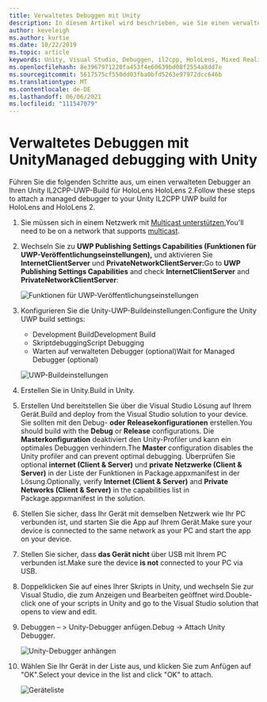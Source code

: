 ```yaml
---
title: Verwaltetes Debuggen mit Unity
description: In diesem Artikel wird beschrieben, wie Sie einen verwalteten Debugger in Ihrem Unity IL2CPP-UWP-Projekt ausführen.
author: keveleigh
ms.author: kurtie
ms.date: 10/22/2019
ms.topic: article
keywords: Unity, Visual Studio, Debuggen, il2cpp, HoloLens, Mixed Reality-Headset, Windows Mixed Reality-Headset, Virtual Reality-Headset, UWP
ms.openlocfilehash: 8e3967971220fa453f4e60639bd08f2554a8dd7e
ms.sourcegitcommit: 5617575cf550dd03fba0bfd5263e97972dcc646b
ms.translationtype: MT
ms.contentlocale: de-DE
ms.lasthandoff: 06/06/2021
ms.locfileid: "111547079"
---
```

# <a name="managed-debugging-with-unity"></a><span data-ttu-id="dbcca-104">Verwaltetes Debuggen mit Unity</span><span class="sxs-lookup"><span data-stu-id="dbcca-104">Managed debugging with Unity</span></span>

<span data-ttu-id="dbcca-105">Führen Sie die folgenden Schritte aus, um einen verwalteten Debugger an Ihren Unity IL2CPP-UWP-Build für HoloLens HoloLens 2.</span><span class="sxs-lookup"><span data-stu-id="dbcca-105">Follow these steps to attach a managed debugger to your Unity IL2CPP UWP build for HoloLens and HoloLens 2.</span></span>

1. <span data-ttu-id="dbcca-106">Sie müssen sich in einem Netzwerk mit [Multicast unterstützen.](https://en.wikipedia.org/wiki/Multicast)</span><span class="sxs-lookup"><span data-stu-id="dbcca-106">You'll need to be on a network that supports [multicast](https://en.wikipedia.org/wiki/Multicast).</span></span>
2. <span data-ttu-id="dbcca-107">Wechseln Sie zu **UWP Publishing Settings Capabilities (Funktionen für UWP-Veröffentlichungseinstellungen),** und aktivieren Sie **InternetClientServer** und **PrivateNetworkClientServer:**</span><span class="sxs-lookup"><span data-stu-id="dbcca-107">Go to **UWP Publishing Settings Capabilities** and check **InternetClientServer** and **PrivateNetworkClientServer**:</span></span>

    ![Funktionen für UWP-Veröffentlichungseinstellungen](images/il2cpp-debugging-capabilities.png)

3. <span data-ttu-id="dbcca-109">Konfigurieren Sie die Unity-UWP-Buildeinstellungen:</span><span class="sxs-lookup"><span data-stu-id="dbcca-109">Configure the Unity UWP build settings:</span></span>
    - <span data-ttu-id="dbcca-110">Development Build</span><span class="sxs-lookup"><span data-stu-id="dbcca-110">Development Build</span></span>
    - <span data-ttu-id="dbcca-111">Skriptdebugging</span><span class="sxs-lookup"><span data-stu-id="dbcca-111">Script Debugging</span></span>
    - <span data-ttu-id="dbcca-112">Warten auf verwalteten Debugger (optional)</span><span class="sxs-lookup"><span data-stu-id="dbcca-112">Wait for Managed Debugger (optional)</span></span>

    ![UWP-Buildeinstellungen](images/il2cpp-debugging-build.png)

4. <span data-ttu-id="dbcca-114">Erstellen Sie in Unity.</span><span class="sxs-lookup"><span data-stu-id="dbcca-114">Build in Unity.</span></span>
5. <span data-ttu-id="dbcca-115">Erstellen Und bereitstellen Sie über die Visual Studio Lösung auf Ihrem Gerät.</span><span class="sxs-lookup"><span data-stu-id="dbcca-115">Build and deploy from the Visual Studio solution to your device.</span></span> <span data-ttu-id="dbcca-116">Sie sollten mit den Debug- **oder** **Releasekonfigurationen** erstellen.</span><span class="sxs-lookup"><span data-stu-id="dbcca-116">You should build with the **Debug** or **Release** configurations.</span></span> <span data-ttu-id="dbcca-117">Die **Masterkonfiguration** deaktiviert den Unity-Profiler und kann ein optimales Debuggen verhindern.</span><span class="sxs-lookup"><span data-stu-id="dbcca-117">The **Master** configuration disables the Unity profiler and can prevent optimal debugging.</span></span> <span data-ttu-id="dbcca-118">Überprüfen Sie optional **internet (Client & Server)** und **private Netzwerke (Client & Server)** in der Liste der Funktionen in Package.appxmanifest in der Lösung.</span><span class="sxs-lookup"><span data-stu-id="dbcca-118">Optionally, verify **Internet (Client & Server)** and **Private Networks (Client & Server)** in the capabilities list in Package.appxmanifest in the solution.</span></span>
6. <span data-ttu-id="dbcca-119">Stellen Sie sicher, dass Ihr Gerät mit demselben Netzwerk wie Ihr PC verbunden ist, und starten Sie die App auf Ihrem Gerät.</span><span class="sxs-lookup"><span data-stu-id="dbcca-119">Make sure your device is connected to the same network as your PC and start the app on your device.</span></span>
7. <span data-ttu-id="dbcca-120">Stellen Sie sicher, dass **das Gerät nicht** über USB mit Ihrem PC verbunden ist.</span><span class="sxs-lookup"><span data-stu-id="dbcca-120">Make sure the device **is not** connected to your PC via USB.</span></span>
8. <span data-ttu-id="dbcca-121">Doppelklicken Sie auf eines Ihrer Skripts in Unity, und wechseln Sie zur Visual Studio, die zum Anzeigen und Bearbeiten geöffnet wird.</span><span class="sxs-lookup"><span data-stu-id="dbcca-121">Double-click one of your scripts in Unity and go to the Visual Studio solution that opens to view and edit.</span></span>
9. <span data-ttu-id="dbcca-122">Debuggen – > Unity-Debugger anfügen.</span><span class="sxs-lookup"><span data-stu-id="dbcca-122">Debug -> Attach Unity Debugger.</span></span>

    ![Unity-Debugger anhängen](images/il2cpp-debugging-attach.png)

10. <span data-ttu-id="dbcca-124">Wählen Sie Ihr Gerät in der Liste aus, und klicken Sie zum Anfügen auf "OK".</span><span class="sxs-lookup"><span data-stu-id="dbcca-124">Select your device in the list and click "OK" to attach.</span></span>

    ![Geräteliste](images/il2cpp-debugging-machines.png)
